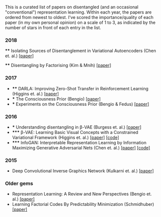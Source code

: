 This is a curated list of papers on disentangled (and an occasional "conventional") representation learning. Within each year, the papers are ordered from newest to oldest. I've scored the importance/quality of each paper (in my own personal opinion) on a scale of 1 to 3, as indicated by the number of stars in front of each entry in the list.

### 2018 

__**__ Isolating Sources of Disentanglement in Variational Autoencoders (Chen et. al.) [[paper]](https://arxiv.org/abs/1802.04942v2)

__**__ Disentangling by Factorising (Kim & Mnih) [[paper]](https://arxiv.org/abs/1802.05983)
 
### 2017

* __**__ DARLA: Improving Zero-Shot Transfer in Reinforcement Learning (Higgins et. al.) [[paper]](https://arxiv.org/abs/1707.08475)
* __*__ The Consciousness Prior (Bengio) [[paper]](https://arxiv.org/abs/1709.08568)
* __*__ Experiments on the Consciousness Prior (Bengio & Fedus) [[paper]](https://ai-on.org/pdf/bengio-consciousness-prior.pdf)

### 2016

* __*__ Understanding disentangling in β-VAE (Burgess et. al.) [[paper]](https://arxiv.org/abs/1804.03599)
* __***__ β-VAE: Learning Basic Visual Concepts with a Constrained Variational Framework (Higgins et. al.) [[paper]](https://openreview.net/forum?id=Sy2fzU9gl) [[code]](https://github.com/sootlasten/beta-vae)
* __***__ InfoGAN: Interpretable Representation Learning by Information Maximizing Generative Adversarial Nets (Chen et. al.) [[paper]](https://arxiv.org/abs/1606.03657) [[code]](https://github.com/openai/InfoGAN) 

### 2015

* Deep Convolutional Inverse Graphics Network (Kulkarni et. al.) [[paper]](https://arxiv.org/abs/1503.03167)

### Older gems

* Representation Learning: A Review and New Perspectives (Bengio et. al.) [[paper]](https://arxiv.org/abs/1206.5538?context=cs)
* Learning Factorial Codes By Predictability Minimization (Schmidhuber) [[paper]](https://www.mitpressjournals.org/doi/pdf/10.1162/neco.1992.4.6.863)
